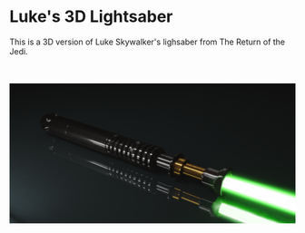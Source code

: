 # Luke's 3D Lightsaber
This is a 3D version of Luke Skywalker's lighsaber from The Return of the Jedi.

<br>
<br>
<img src="blender/exports/2kvP0FPVe6VsMo5O.png">
